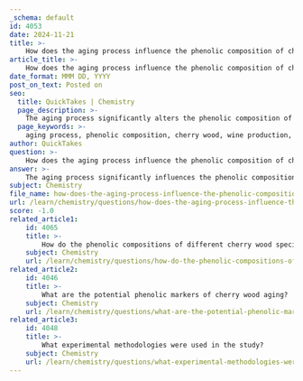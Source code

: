 ```yaml
---
_schema: default
id: 4053
date: 2024-11-21
title: >-
    How does the aging process influence the phenolic composition of cherry wood?
article_title: >-
    How does the aging process influence the phenolic composition of cherry wood?
date_format: MMM DD, YYYY
post_on_text: Posted on
seo:
  title: QuickTakes | Chemistry
  page_description: >-
    The aging process significantly alters the phenolic composition of cherry wood, influencing the chemical and sensory profiles of wines. This involves new compounds and faster oxidation compared to oak, impacting wine quality and complexity.
  page_keywords: >-
    aging process, phenolic composition, cherry wood, wine production, oxidation, red wine, anthocyanin, tannin derivatives, phenolic compounds, cherry wood barrels, LC-DAD, chemical markers, sensory characteristics, wine quality, flavor, aroma, oak wood
author: QuickTakes
question: >-
    How does the aging process influence the phenolic composition of cherry wood?
answer: >-
    The aging process significantly influences the phenolic composition of cherry wood, particularly in the context of wine production. Research indicates that cherry wood promotes a faster oxidation of red wine phenolics compared to oak wood. This accelerated oxidation can lead to the formation of new anthocyanin and tannin derivatives, which are crucial for stabilizing color and enhancing the sensory characteristics of the wine.\n\nDuring the aging process, more than 20 phenolic compounds have been identified and quantified in cherry wood. Notably, wines aged in cherry wood barrels exhibit distinct phenolic profiles, including the presence of five additional phenolic compounds not found in wines aged in oak barrels. These compounds include eriodictyol, taxifolin, and naringenin, which serve as chemical markers for the use of cherry wood in aging.\n\nThe methodology for analyzing these phenolic compounds typically involves techniques such as LC-DAD (Liquid Chromatography with Diode-Array Detection), which allows for the detailed examination of the phenolic evolution during the aging process. The findings suggest that the specific phenolic markers associated with cherry wood aging can influence both the chemical and sensory profiles of the resulting wines.\n\nIn conclusion, the aging process in cherry wood not only alters the phenolic composition of the wine but also contributes to its unique flavor and aroma characteristics, distinguishing it from wines aged in other types of wood, such as oak. This has important implications for winemakers seeking to enhance the quality and complexity of their products.
subject: Chemistry
file_name: how-does-the-aging-process-influence-the-phenolic-composition-of-cherry-wood.md
url: /learn/chemistry/questions/how-does-the-aging-process-influence-the-phenolic-composition-of-cherry-wood
score: -1.0
related_article1:
    id: 4065
    title: >-
        How do the phenolic compositions of different cherry wood species compare?
    subject: Chemistry
    url: /learn/chemistry/questions/how-do-the-phenolic-compositions-of-different-cherry-wood-species-compare
related_article2:
    id: 4046
    title: >-
        What are the potential phenolic markers of cherry wood aging?
    subject: Chemistry
    url: /learn/chemistry/questions/what-are-the-potential-phenolic-markers-of-cherry-wood-aging
related_article3:
    id: 4048
    title: >-
        What experimental methodologies were used in the study?
    subject: Chemistry
    url: /learn/chemistry/questions/what-experimental-methodologies-were-used-in-the-study
---
```


&nbsp;